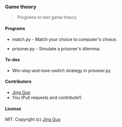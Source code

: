 ### Game theory

> Programs to test game theory

#### Programs

* match.py - Match your choice to computer's choice.

* prisoner.py - Simulate a prisoner's dilemma.

#### To-dos

* Win-stay-and-lose-switch strategy in prisoner.py

#### Contributors

* [Jing Guo](http://guoj.org/)
* You (Pull requests and contribute!)

#### License

MIT. Copyright (c) [Jing Guo](http://guoj.org/)